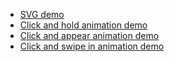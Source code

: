 <ul>
  <li>
  <a href="http://kwolfe-personal.github.io/demo/index.html" target="_blank" >SVG demo</a>
  </li>
  <li>
  <a href="http://kwolfe-personal.github.io/demo/ClickAndHold.html" target="_blank" >Click and hold animation demo</a>
  </li>
  <li>
  <a href="http://kwolfe-personal.github.io/demo/ClickAndAppear.html" target="_blank" >Click and appear animation demo</a>
  </li>
  <li>
  <a href="http://kwolfe-personal.github.io/demo/ClickAndSwipeIn.html" target="_blank" >Click and swipe in animation demo</a>
  </li>
  </ul>
